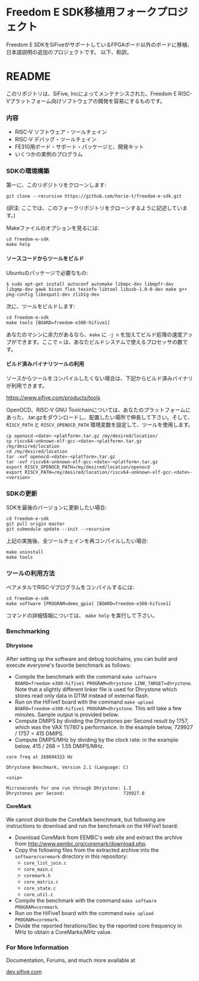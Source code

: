 # Freedom E SDK移植用フォークプロジェクト

Freedom E SDKをSiFiveがサポートしているFPGAボード以外のボードに移植、日本語説明の追加のプロジェクトです。
以下、和訳。

# README #

このリポジトリは、SiFive, Incによってメンテナンスされた、Freedom E RISC-Vプラットフォーム向けソフトウェアの開発を容易にするものです。

### 内容 ###

* RISC-V ソフトウェア・ツールチェイン
* RISC-V デバッグ・ツールチェイン
* FE310用ボード・サポート・パッケージと、開発キット
* いくつかの実例のプログラム

### SDKの環境構築 ###

第一に、このリポジトリをクローンします:

```
git clone --recursive https://github.com/horie-t/freedom-e-sdk.git
```
(訳注: ここでは、このフォークリポジトリをクローンするように記述しています。)

Makeファイルのオプションを見るには:

```
cd freedom-e-sdk
make help
```

#### ソースコードからツールをビルド ####

Ubuntuのパッケージで必要なもの:

	$ sudo apt-get install autoconf automake libmpc-dev libmpfr-dev libgmp-dev gawk bison flex texinfo libtool libusb-1.0-0-dev make g++ pkg-config libexpat1-dev zlib1g-dev  

次に、ツールをビルドします:

```
cd freedom-e-sdk
make tools [BOARD=freedom-e300-hifive1]
```

あなたのマシンに余力があるなら、`make` に `-j n` を加えてビルド処理の速度アップができます。ここで `n` は、あなたビルドシステムで使えるプロセッサの数です。

#### ビルド済みバイナリツールの利用 ####

ソースからツールをコンパイルしたくない場合は、下記からビルド済みバイナリが利用できます。

https://www.sifive.com/products/tools

OpenOCD、RISC-V GNU Toolchainについては、あなたのプラットフォームにあった、.tar.gzをダウンロードし、配置したい場所で伸長して下さい。そして、 `RISCV_PATH` と `RISCV_OPENOCD_PATH` 環境変数を設定して、ツールを使用します。

```
cp openocd-<date>-<platform>.tar.gz /my/desired/location/
cp riscv64-unknown-elf-gcc-<date>-<platform>.tar.gz /my/desired/location
cd /my/desired/location
tar -xvf openocd-<date>-<platform>.tar.gz
tar -xvf riscv64-unknown-elf-gcc-<date>-<platform>.tar.gz
export RISCV_OPENOCD_PATH=/my/desired/location/openocd
export RISCV_PATH=/my/desired/location/riscv64-unknown-elf-gcc-<date>-<version>
```

### SDKの更新 ###

SDKを最後のバージョンに更新したい場合:

```
cd freedom-e-sdk
git pull origin master
git submodule update --init --recursive
```

上記の実施後、全ツールチェインを再コンパイルしたい場合:

```
make uninstall
make tools
```

### ツールの利用方法 ###

ベアメタルでRISC-Vプログラムをコンパイルするには:

```
cd freedom-e-sdk
make software [PROGRAM=demo_gpio] [BOARD=freedom-e300-hifive1]
```

コマンドの詳細情報については、 `make help` を実行して下さい。

### Benchmarking ###

#### Dhrystone ####

After setting up the software and debug toolchains, you can build and
execute everyone's favorite benchmark as follows:

- Compile the benchmark with the command `make software BOARD=freedom-e300-hifive1 PROGRAM=dhrystone LINK_TARGET=dhrystone`. Note that a slightly different linker file is used for Dhrystone which stores read only data in DTIM instead of external flash.
- Run on the HiFive1 board with the command `make upload BOARD=freedom-e300-hifive1 PROGRAM=dhrystone`.
  This will take a few minutes.  Sample output is provided below.
- Compute DMIPS by dividing the Dhrystones per Second result by 1757, which
  was the VAX 11/780's performance.  In the example below, 729927 / 1757 =
  415 DMIPS.
- Compute DMIPS/MHz by dividing by the clock rate: in the example below,
  415 / 268 = 1.55 DMIPS/MHz.

```
core freq at 268694323 Hz

Dhrystone Benchmark, Version 2.1 (Language: C)

<snip>

Microseconds for one run through Dhrystone: 1.3
Dhrystones per Second:                      729927.0
```

#### CoreMark ####

We cannot distribute the CoreMark benchmark, but following are instructions
to download and run the benchmark on the HiFive1 board:

- Download CoreMark from EEMBC's web site and extract the archive from
  http://www.eembc.org/coremark/download.php.
- Copy the following files from the extracted archive into the
  `software/coremark` directory in this repository:
  - `core_list_join.c`
  - `core_main.c`
  - `coremark.h`
  - `core_matrix.c`
  - `core_state.c`
  - `core_util.c`
- Compile the benchmark with the command `make software PROGRAM=coremark`.
- Run on the HiFive1 board with the command `make upload PROGRAM=coremark`.
- Divide the reported Iterations/Sec by the reported core frequency in MHz to
  obtain a CoreMarks/MHz value.

### For More Information ###

Documentation, Forums, and much more available at

[dev.sifive.com](https://dev.sifive.com)
